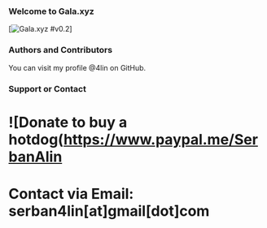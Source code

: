 ### Welcome to Gala.xyz
[![Gala.xyz #v0.2](https://github.com/4lin/Gala.xyz/releases)]

### Authors and Contributors
You can visit my profile @4lin on GitHub.
 
### Support or Contact
# ![Donate to buy a hotdog(https://www.paypal.me/SerbanAlin
# Contact via Email: serban4lin[at]gmail[dot]com
